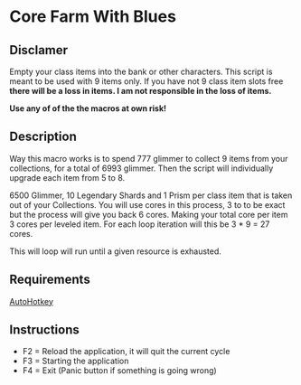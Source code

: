 # Core Farm With Blues

## Disclamer

Empty your class items into the bank or other characters. This script is meant to be used with 9 items only. If you have not 9 class item slots free **there will be a loss in items. I am not responsible in the loss of items.**

**Use any of of the the macros at own risk!**

## Description
Way this macro works is to spend 777 glimmer to collect 9 items from your collections, for a total of 6993 glimmer. Then the script will individually upgrade each item from 5 to 8.

6500 Glimmer, 10 Legendary Shards and 1 Prism per class item that is taken out of your Collections. You will use cores in this process, 3 to to be exact but the process will give you back 6 cores. Making your total core per item 3 cores per leveled item. For each loop iteration will this be 3 * 9 = 27 cores. 

This will loop will run until a given resource is exhausted. 

## Requirements
[AutoHotkey](https://www.autohotkey.com/)

## Instructions
* F2 = Reload the application, it will quit the current cycle 
* F3 = Starting the application 
* F4 = Exit (Panic button if something is going wrong)

